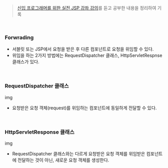 > [신입 프로그래머를 위한 실전 JSP 강좌 강의](https://www.inflearn.com/course/%EC%8B%A4%EC%A0%84-jsp-%EA%B0%95%EC%A2%8C/dashboard)를 듣고 공부한 내용을 정리하여 기록

<br>

### Forwrading
- 서블릿 또는 JSP에서 요청을 받은 후 다른 컴포넌트로 요청을 위임할 수 있다.
- 위임을 하는 2가지 방법에는 RequestDispatcher 클래스, HttpServletRespnse 클래스가 있다.
<br>

### RequestDispatcher 클래스
img
- 요청받은 요청 객체(request)를 위임하는 컴포넌트에 동일하게 전달할 수 있다.
<br>

### HttpServletResponse 클래스
img
- RequestDispatcher 클래스와는 다르게 요청받은 요청 객체를 위임받은 컴포넌트에 전달하는 것이 아닌, 새로운 요청 객체를 생성한다.
